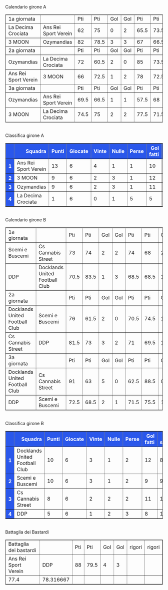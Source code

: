 <style>th{background-color: rgb(42, 87, 235);color: white;}</style><th>Calendario girone A</th><table border="1" class="dataframe">
  <tbody>
    <tr>
      <td>1a giornata</td>
      <td></td>
      <td>Pti</td>
      <td>Pti</td>
      <td>Gol</td>
      <td>Gol</td>
      <td>Pti</td>
      <td>Pti</td>
      <td>Gol</td>
      <td>Gol</td>
    </tr>
    <tr>
      <td>La Decima Crociata</td>
      <td>Ans Rei Sport Verein</td>
      <td>62</td>
      <td>75</td>
      <td>0</td>
      <td>2</td>
      <td>65.5</td>
      <td>73.5</td>
      <td>0</td>
      <td>2</td>
    </tr>
    <tr>
      <td>3 MOON</td>
      <td>Ozymandias</td>
      <td>82</td>
      <td>78.5</td>
      <td>3</td>
      <td>3</td>
      <td>67</td>
      <td>66.5</td>
      <td>1</td>
      <td>1</td>
    </tr>
    <tr>
      <td>2a giornata</td>
      <td></td>
      <td>Pti</td>
      <td>Pti</td>
      <td>Gol</td>
      <td>Gol</td>
      <td>Pti</td>
      <td>Pti</td>
      <td>Gol</td>
      <td>Gol</td>
    </tr>
    <tr>
      <td>Ozymandias</td>
      <td>La Decima Crociata</td>
      <td>72</td>
      <td>60.5</td>
      <td>2</td>
      <td>0</td>
      <td>85</td>
      <td>73.5</td>
      <td>4</td>
      <td>2</td>
    </tr>
    <tr>
      <td>Ans Rei Sport Verein</td>
      <td>3 MOON</td>
      <td>66</td>
      <td>72.5</td>
      <td>1</td>
      <td>2</td>
      <td>78</td>
      <td>72.5</td>
      <td>3</td>
      <td>2</td>
    </tr>
    <tr>
      <td>3a giornata</td>
      <td></td>
      <td>Pti</td>
      <td>Pti</td>
      <td>Gol</td>
      <td>Gol</td>
      <td>Pti</td>
      <td>Pti</td>
      <td>Gol</td>
      <td>Gol</td>
    </tr>
    <tr>
      <td>Ozymandias</td>
      <td>Ans Rei Sport Verein</td>
      <td>69.5</td>
      <td>66.5</td>
      <td>1</td>
      <td>1</td>
      <td>57.5</td>
      <td>68</td>
      <td>0</td>
      <td>1</td>
    </tr>
    <tr>
      <td>3 MOON</td>
      <td>La Decima Crociata</td>
      <td>74.5</td>
      <td>75</td>
      <td>2</td>
      <td>2</td>
      <td>77.5</td>
      <td>71.5</td>
      <td>2</td>
      <td>1</td>
    </tr>
  </tbody>
</table><th><br/></th><th>Classifica girone A</th><table border="1" class="dataframe">
  <thead>
    <tr style="text-align: right;">
      <th></th>
      <th>Squadra</th>
      <th>Punti</th>
      <th>Giocate</th>
      <th>Vinte</th>
      <th>Nulle</th>
      <th>Perse</th>
      <th>Gol fatti</th>
      <th>Gol subiti</th>
      <th>Diff. Reti</th>
      <th>Punti tot.</th>
      <th>Media pti</th>
    </tr>
  </thead>
  <tbody>
    <tr>
      <th>1</th>
      <td>Ans Rei Sport Verein</td>
      <td>13</td>
      <td>6</td>
      <td>4</td>
      <td>1</td>
      <td>1</td>
      <td>10</td>
      <td>5</td>
      <td>5</td>
      <td>427</td>
      <td>71.17</td>
    </tr>
    <tr>
      <th>2</th>
      <td>3 MOON</td>
      <td>9</td>
      <td>6</td>
      <td>2</td>
      <td>3</td>
      <td>1</td>
      <td>12</td>
      <td>11</td>
      <td>1</td>
      <td>446</td>
      <td>74.33</td>
    </tr>
    <tr>
      <th>3</th>
      <td>Ozymandias</td>
      <td>9</td>
      <td>6</td>
      <td>2</td>
      <td>3</td>
      <td>1</td>
      <td>11</td>
      <td>8</td>
      <td>3</td>
      <td>429</td>
      <td>71.50</td>
    </tr>
    <tr>
      <th>4</th>
      <td>La Decima Crociata</td>
      <td>1</td>
      <td>6</td>
      <td>0</td>
      <td>1</td>
      <td>5</td>
      <td>5</td>
      <td>14</td>
      <td>-9</td>
      <td>408</td>
      <td>68.00</td>
    </tr>
  </tbody>
</table><th><br/></th><th>Calendario girone B</th><table border="1" class="dataframe">
  <tbody>
    <tr>
      <td>1a giornata</td>
      <td></td>
      <td>Pti</td>
      <td>Pti</td>
      <td>Gol</td>
      <td>Gol</td>
      <td>Pti</td>
      <td>Pti</td>
      <td>Gol</td>
      <td>Gol</td>
    </tr>
    <tr>
      <td>Scemi e Buscemi</td>
      <td>Cs Cannabis Street</td>
      <td>73</td>
      <td>74</td>
      <td>2</td>
      <td>2</td>
      <td>74</td>
      <td>68</td>
      <td>2</td>
      <td>1</td>
    </tr>
    <tr>
      <td>DDP</td>
      <td>Docklands United Football Club</td>
      <td>70.5</td>
      <td>83.5</td>
      <td>1</td>
      <td>3</td>
      <td>68.5</td>
      <td>68.5</td>
      <td>1</td>
      <td>1</td>
    </tr>
    <tr>
      <td>2a giornata</td>
      <td></td>
      <td>Pti</td>
      <td>Pti</td>
      <td>Gol</td>
      <td>Gol</td>
      <td>Pti</td>
      <td>Pti</td>
      <td>Gol</td>
      <td>Gol</td>
    </tr>
    <tr>
      <td>Docklands United Football Club</td>
      <td>Scemi e Buscemi</td>
      <td>76</td>
      <td>61.5</td>
      <td>2</td>
      <td>0</td>
      <td>70.5</td>
      <td>74.5</td>
      <td>1</td>
      <td>2</td>
    </tr>
    <tr>
      <td>Cs Cannabis Street</td>
      <td>DDP</td>
      <td>81.5</td>
      <td>73</td>
      <td>3</td>
      <td>2</td>
      <td>71</td>
      <td>69.5</td>
      <td>1</td>
      <td>1</td>
    </tr>
    <tr>
      <td>3a giornata</td>
      <td></td>
      <td>Pti</td>
      <td>Pti</td>
      <td>Gol</td>
      <td>Gol</td>
      <td>Pti</td>
      <td>Pti</td>
      <td>Gol</td>
      <td>Gol</td>
    </tr>
    <tr>
      <td>Docklands United Football Club</td>
      <td>Cs Cannabis Street</td>
      <td>91</td>
      <td>63</td>
      <td>5</td>
      <td>0</td>
      <td>62.5</td>
      <td>88.5</td>
      <td>0</td>
      <td>4</td>
    </tr>
    <tr>
      <td>DDP</td>
      <td>Scemi e Buscemi</td>
      <td>72.5</td>
      <td>68.5</td>
      <td>2</td>
      <td>1</td>
      <td>71.5</td>
      <td>75.5</td>
      <td>1</td>
      <td>2</td>
    </tr>
  </tbody>
</table><th><br/></th><th>Classifica girone B</th><table border="1" class="dataframe">
  <thead>
    <tr style="text-align: right;">
      <th></th>
      <th>Squadra</th>
      <th>Punti</th>
      <th>Giocate</th>
      <th>Vinte</th>
      <th>Nulle</th>
      <th>Perse</th>
      <th>Gol fatti</th>
      <th>Gol subiti</th>
      <th>Diff. Reti</th>
      <th>Punti tot.</th>
      <th>Media pti</th>
    </tr>
  </thead>
  <tbody>
    <tr>
      <th>1</th>
      <td>Docklands United Football Club</td>
      <td>10</td>
      <td>6</td>
      <td>3</td>
      <td>1</td>
      <td>2</td>
      <td>12</td>
      <td>8</td>
      <td>4</td>
      <td>452</td>
      <td>75.33</td>
    </tr>
    <tr>
      <th>2</th>
      <td>Scemi e Buscemi</td>
      <td>10</td>
      <td>6</td>
      <td>3</td>
      <td>1</td>
      <td>2</td>
      <td>9</td>
      <td>9</td>
      <td>0</td>
      <td>427</td>
      <td>71.17</td>
    </tr>
    <tr>
      <th>3</th>
      <td>Cs Cannabis Street</td>
      <td>8</td>
      <td>6</td>
      <td>2</td>
      <td>2</td>
      <td>2</td>
      <td>11</td>
      <td>12</td>
      <td>-1</td>
      <td>446</td>
      <td>74.33</td>
    </tr>
    <tr>
      <th>4</th>
      <td>DDP</td>
      <td>5</td>
      <td>6</td>
      <td>1</td>
      <td>2</td>
      <td>3</td>
      <td>8</td>
      <td>11</td>
      <td>-3</td>
      <td>425.5</td>
      <td>70.92</td>
    </tr>
  </tbody>
</table><th><br/></th><th>Battaglia dei Bastardi</th><table border="1" class="dataframe">
  <tbody>
    <tr>
      <td>Battaglia dei bastardi</td>
      <td></td>
      <td>Pti</td>
      <td>Pti</td>
      <td>Gol</td>
      <td>Gol</td>
      <td>rigori</td>
      <td>rigori</td>
    </tr>
    <tr>
      <td>Ans Rei Sport Verein</td>
      <td>DDP</td>
      <td>88</td>
      <td>79.5</td>
      <td>4</td>
      <td>3</td>
      <td></td>
      <td></td>
    </tr>
    <tr>
      <td>77.4</td>
      <td>78.316667</td>
      <td></td>
      <td></td>
      <td></td>
      <td></td>
      <td></td>
      <td></td>
    </tr>
  </tbody>
</table><th><br/></th>